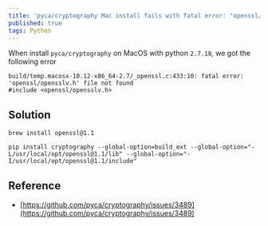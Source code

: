 ```yaml
---
title: 'pyca/cryptography Mac install fails with fatal error: "openssl/opensslv.h" file not found'
published: true
tags: Python
---
```


When install `pyca/cryptography` on MacOS with python `2.7.18`, we got the
following error

```shell
build/temp.macosx-10.12-x86_64-2.7/_openssl.c:433:10: fatal error: 'openssl/opensslv.h' file not found
#include <openssl/opensslv.h>
```

## Solution

```shell
brew install openssl@1.1

pip install cryptography --global-option=build_ext --global-option="-L/usr/local/opt/openssl@1.1/lib" --global-option="-I/usr/local/opt/openssl@1.1/include"
```

## Reference

- [https://github.com/pyca/cryptography/issues/3489](https://github.com/pyca/cryptography/issues/3489)